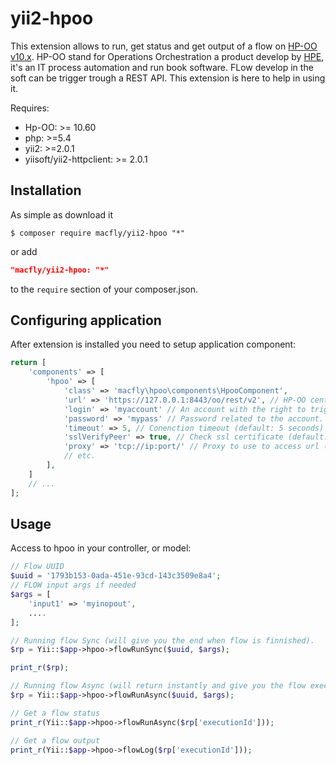 # yii2-hpoo

This extension allows to run, get status and get output of a flow on [HP-OO v10.x](http://www.hp.com/us/en/software-solutions/operations-orchestration-it-process-automation/). HP-OO stand for Operations Orchestration a product develop by [HPE](http://www.hpe.com), it's an IT process automation and run book software. FLow develop in the soft can be trigger trough a REST API. This extension is here to help in using it.

Requires:

* Hp-OO: >= 10.60
* php: >=5.4
* yii2: >=2.0.1
* yiisoft/yii2-httpclient: >= 2.0.1

## Installation

As simple as download it

```console
$ composer require macfly/yii2-hpoo "*"
```

or add

```json
"macfly/yii2-hpoo: "*"
```

to the `require` section of your composer.json.

## Configuring application

After extension is installed you need to setup application component:

```php
return [
	'components' => [
		'hpoo' => [
			'class' => 'macfly\hpoo\components\HpooComponent',
			'url' => 'https://127.0.0.1:8443/oo/rest/v2', // HP-OO central url
			'login' => 'myaccount' // An account with the right to trigger a flow
			'password' => 'mypass' // Password related to the account.
			'timeout' => 5, // Conenction timeout (default: 5 seconds)
			'sslVerifyPeer' => true, // Check ssl certificate (default: true)
			'proxy' => 'tcp://ip:port/' // Proxy to use to access url (optional)
			// etc.
		],
	]
	// ...
];
```

## Usage

Access to hpoo in your controller, or model:

````php
// Flow UUID
$uuid = '1793b153-0ada-451e-93cd-143c3509e8a4';
// FLOW input args if needed
$args = [
	'input1' => 'myinopout',
	....
];

// Running flow Sync (will give you the end when flow is finnished).
$rp = Yii::$app->hpoo->flowRunSync($uuid, $args);

print_r($rp);

// Running flow Async (will return instantly and give you the flow executionid)
$rp = Yii::$app->hpoo->flowRunAsync($uuid, $args);

// Get a flow status
print_r(Yii::$app->hpoo->flowRunAsync($rp['executionId']));

// Get a flow output
print_r(Yii::$app->hpoo->flowLog($rp['executionId']));

````
